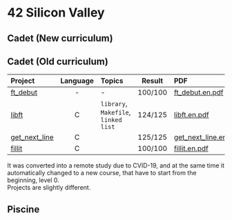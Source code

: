 # 42 Silicon Valley

## Cadet (New curriculum)

## Cadet (Old curriculum)

|Project|Language|Topics|Result|PDF|Status|
|:--|:--:|:--|:--:|:--|:--:|
|[ft_debut]|-|-|100/100|[ft_debut.en.pdf]|finish|
|[libft]|C|`library`, `Makefile`, `linked list`|124/125|[libft.en.pdf]|finish|
|[get_next_line]|C||125/125|[get_next_line.en.pdf]|finish|
|[fillit]|C||100/100|[fillit.en.pdf]|finish|

[ft_debut]: https://github.com/lisy0123/42/tree/master/Cadet_old/ft_debut
[libft]: https://github.com/lisy0123/42/tree/master/Cadet_old/libft
[get_next_line]: https://github.com/lisy0123/42/tree/master/Cadet_old/get_next_line
[fillit]: https://github.com/lisy0123/42/tree/master/Cadet_old/fillit

[ft_debut.en.pdf]: https://github.com/lisy0123/42/blob/master/Cadet_old/PDF/ft_debut.en.pdf
[libft.en.pdf]: https://github.com/lisy0123/42/blob/master/Cadet_old/PDF/libft.en.pdf
[get_next_line.en.pdf]: https://github.com/lisy0123/42/blob/master/Cadet_old/PDF/get_next_line.en.pdf
[fillit.en.pdf]: https://github.com/lisy0123/42/blob/master/Cadet_old/PDF/fillit.en.pdf

It was converted into a remote study due to CVID-19, and at the same time it automatically changed to a new course, that have to start from the beginning, level 0.   
Projects are slightly different.   

## Piscine

<!--stackedit_data:
eyJoaXN0b3J5IjpbMTUzMzkyMzY2OV19
-->